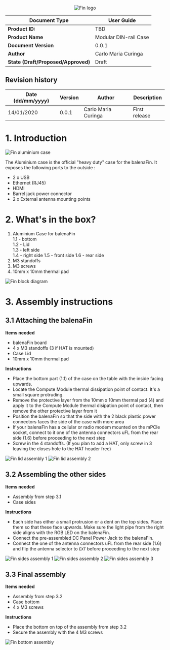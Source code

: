 <center>

![Fin logo](../../../assets/balenaFin_logo.png)

| **Document Type** | User Guide |
| --- | --- |
| **Product ID:** | TBD |
| **Product Name** | Modular DIN-rail Case |
| **Document Version** | 0.0.1 |
| **Author** | Carlo Maria Curinga |
| **State (Draft/Proposed/Approved)** | Draft |

</center>

## Revision history

<center>

| **Date (dd/mm/yyyy)** | **Version** | **Author** | **Description** |
| --- | --- | --- | --- |
| 14/01/2020 | 0.0.1 | Carlo Maria Curinga | First release |

</center>

<div class="page-break"></div>

# 1. Introduction

![Fin aluminium case](./pictures/assembled.jpg)

The Aluminium case is the official "heavy duty" case for the balenaFin. It exposes the following ports to the outside :

- 2 x USB
- Ethernet (RJ45)
- HDMI
- Barrel jack power connector
- 2 x External antenna mounting points

# 2. What's in the box?

1. Aluminium Case for balenaFin  
    1.1 - bottom  
    1.2 - Lid  
    1.3 - left side  
    1.4 - right side
    1.5 - front side
    1.6 - rear side
2. M3 standoffs
3. M3 screws
4. 10mm x 10mm thermal pad

![Fin block diagram](./pictures/components.jpg)

<div class="page-break"></div>

# 3. Assembly instructions

## 3.1 Attaching the balenaFin

**Items needed**
- balenaFin board
- 4 x M3 standoffs (3 if HAT is mounted)
- Case Lid
- 10mm x 10mm thermal pad

**Instructions**
- Place the bottom part (1.1) of the case on the table with the inside facing upwards.
- Locate the Compute Module thermal dissipation point of contact. It's a small square protruding.
- Remove the protective layer from the 10mm x 10mm thermal pad (4) and apply it to the Compute Module thermal disipation point of contact, then remove the other protective layer from it
- Position the balenaFin so that the side with the 2 black plastic power connectors faces the side of the case with more area
- If your balenaFin has a cellular or radio modem mounted on the mPCIe socket, connect to it one of the antenna connectors uFL from the rear side (1.6) before proceeding to the next step
- Screw in the 4 standoffs. (If you plan to add a HAT, only screw in 3 leaving the closes hole to the HAT header free)

![Fin lid assembly 1](./pictures/3_1.jpg)
![Fin lid assembly 2](./pictures/3_2.jpg)
## 3.2 Assembling the other sides

**Items needed**
- Assembly from step 3.1
- Case sides

**Instructions**
- Each side has either a small protrusion or a dent on the top sides. Place them so that these face upwards. Make sure the light pipe from the right side aligns with the RGB LED on the balenaFin.
- Connect the pre-assembled DC Panel Power Jack to the balenaFin.
- Connect the one of the antenna connectors uFL from the rear side (1.6) and flip the antenna selector to `EXT` before proceeding to the next step

![Fin sides assembly 1](./pictures/3_3.jpg)
![Fin sides assembly 2](./pictures/3_4.jpg)
![Fin sides assembly 3](./pictures/3_5.jpg)
<div class="page-break"></div>

## 3.3  Final assembly

**Items needed**
- Assembly from step 3.2
- Case bottom
- 4 x M3 screws

**Instructions**
- Place the bottom on top of the assembly from step 3.2
- Secure the assembly with the 4 M3 screws

![Fin bottom assembly](./pictures/3_6.jpg)


<div class="page-break"></div>
